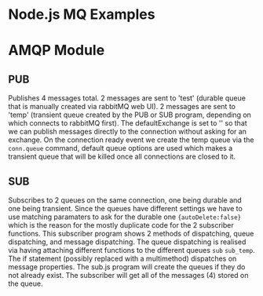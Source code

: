 Node.js MQ Examples
==================

AMQP Module
===========

PUB
---
Publishes 4 messages total. 2 messages are sent to 'test' (durable queue that is manually created via rabbitMQ web UI). 2 messages are sent to 'temp' (transient queue created by the PUB or SUB program, depending on which connects to rabbitMQ first). The defaultExchange is set to '' so that we can publish messages directly to the connection without asking for an exchange. On the connection ready event we create the temp queue via the ````conn.queue```` command, default queue options are used which makes a transient queue that will be killed once all connections are closed to it.

SUB
---
Subscribes to 2 queues on the same connection, one being durable and one being transient. Since the queues have different settings we have to use matching paramaters to ask for the durable one ````{autoDelete:false}```` which is the reason for the mostly duplicate code for the 2 subscriber functions. This subscriber program shows 2 methods of dispatching, queue dispatching, and message dispatching. The queue dispatching is realised via having attaching different functions to the different queues ````sub```` ````sub_temp````. The if statement (possibly replaced with a multimethod) dispatches on message properties. The sub.js program will create the queues if they do not already exist. The subscriber will get all of the messages (4) stored on the queue.